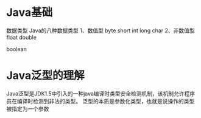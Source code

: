 # Java基础

数据类型
Java的八种数据类型
1、数值型
byte
short
int
long
char
2、非数值型
float
double

boolean

# Java泛型的理解

Java泛型是JDK1.5中引入的一种java编译时类型安全检测机制，该机制允许程序员在编译时检测到非法的类型。
泛型的本质是参数化类型，也就是说操作的类型被指定为一个参数